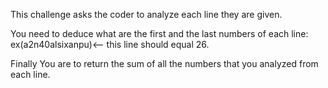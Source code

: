 This challenge asks the coder to analyze each line they are given.

You need to deduce what are the first and the last numbers of each line:
ex(a2n40alsixanpu)<-- this line should equal 26.

Finally You are to return the sum of all the numbers that you analyzed from each line.
